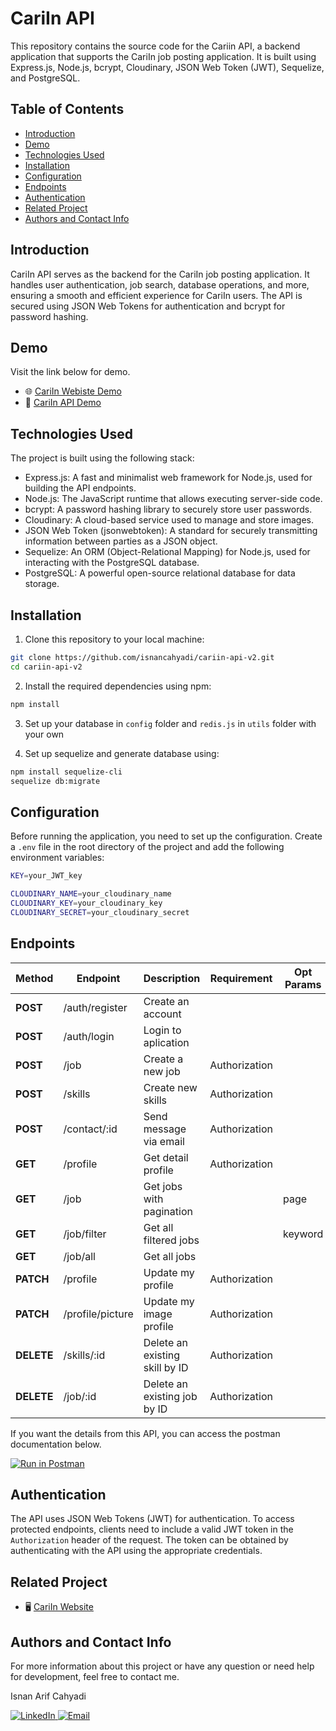 # CariIn API

This repository contains the source code for the Cariin API, a backend application that supports the CariIn job posting application. It is built using Express.js, Node.js, bcrypt, Cloudinary, JSON Web Token (JWT), Sequelize, and PostgreSQL.

## Table of Contents

- [Introduction](#introduction)
- [Demo](#demo)
- [Technologies Used](#technologies-used)
- [Installation](#installation)
- [Configuration](#configuration)
- [Endpoints](#endpoints)
- [Authentication](#authentication)
- [Related Project](#related-project)
- [Authors and Contact Info](#authors-and-contact-info)

## Introduction

CariIn API serves as the backend for the CariIn job posting application. It handles user authentication, job search, database operations, and more, ensuring a smooth and efficient experience for CariIn users. The API is secured using JSON Web Tokens for authentication and bcrypt for password hashing.

## Demo

Visit the link below for demo.

- :globe_with_meridians: [CariIn Webiste Demo](https://cariin.vercel.app/)
- :link: [CariIn API Demo](https://blush-cow-tux.cyclic.app/)

## Technologies Used

The project is built using the following stack:

- Express.js: A fast and minimalist web framework for Node.js, used for building the API endpoints.
- Node.js: The JavaScript runtime that allows executing server-side code.
- bcrypt: A password hashing library to securely store user passwords.
- Cloudinary: A cloud-based service used to manage and store images.
- JSON Web Token (jsonwebtoken): A standard for securely transmitting information between parties as a JSON object.
- Sequelize: An ORM (Object-Relational Mapping) for Node.js, used for interacting with the PostgreSQL database.
- PostgreSQL: A powerful open-source relational database for data storage.

## Installation

1. Clone this repository to your local machine:

```bash
git clone https://github.com/isnancahyadi/cariin-api-v2.git
cd cariin-api-v2
```

2. Install the required dependencies using npm:

```bash
npm install
```

3. Set up your database in `config` folder and `redis.js` in `utils` folder with your own

4. Set up sequelize and generate database using:

```bash
npm install sequelize-cli
sequelize db:migrate
```

## Configuration

Before running the application, you need to set up the configuration. Create a `.env` file in the root directory of the project and add the following environment variables:

```bash
KEY=your_JWT_key

CLOUDINARY_NAME=your_cloudinary_name
CLOUDINARY_KEY=your_cloudinary_key
CLOUDINARY_SECRET=your_cloudinary_secret
```

## Endpoints

| Method     | Endpoint         | Description                    | Requirement   | Opt Params |
| ---------- | ---------------- | ------------------------------ | ------------- | ---------- |
| **POST**   | /auth/register   | Create an account              |               |            |
| **POST**   | /auth/login      | Login to aplication            |               |            |
| **POST**   | /job             | Create a new job               | Authorization |            |
| **POST**   | /skills          | Create new skills              | Authorization |            |
| **POST**   | /contact/:id     | Send message via email         | Authorization |            |
| **GET**    | /profile         | Get detail profile             | Authorization |            |
| **GET**    | /job             | Get jobs with pagination       |               | page       |
| **GET**    | /job/filter      | Get all filtered jobs          |               | keyword    |
| **GET**    | /job/all         | Get all jobs                   |               |            |
| **PATCH**  | /profile         | Update my profile              | Authorization |            |
| **PATCH**  | /profile/picture | Update my image profile        | Authorization |            |
| **DELETE** | /skills/:id      | Delete an existing skill by ID | Authorization |            |
| **DELETE** | /job/:id         | Delete an existing job by ID   | Authorization |            |

If you want the details from this API, you can access the postman documentation below.

[![Run in Postman](https://run.pstmn.io/button.svg)](https://documenter.getpostman.com/view/16769588/2s9XxyStjz)

## Authentication

The API uses JSON Web Tokens (JWT) for authentication. To access protected endpoints, clients need to include a valid JWT token in the `Authorization` header of the request. The token can be obtained by authenticating with the API using the appropriate credentials.

## Related Project

- :desktop_computer: [CariIn Website](https://github.com/isnancahyadi/cariin)

## Authors and Contact Info

For more information about this project or have any question or need help for development, feel free to contact me.

Isnan Arif Cahyadi

<div id="badges">
  <a href="https://www.linkedin.com/in/isnanarifcahyadi/">
    <img src="https://img.shields.io/badge/LinkedIn-blue?style=for-the-badge&logo=linkedin&logoColor=white" alt="LinkedIn"/>
  </a>
  <a href="mailto:isnan.arifc@gmail.com">
    <img src="https://img.shields.io/badge/GMail-red?style=for-the-badge&logo=gmail&logoColor=white" alt="Email"/>
  </a>
</div>
